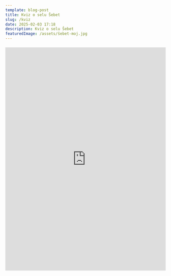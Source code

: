```yaml
---
template: blog-post
title: Kviz o selu Šebet
slug: /kviz
date: 2025-02-03 17:18
description: Kviz o selu Šebet
featuredImage: /assets/šebet-moj.jpg
---
```

<iframe src="https://embed.quizgecko.com/learn/selo-sebet-priroda-i-izvori-crobrk/play" frameborder="0" allow="fullscreen" webkitallowfullscreen="true" mozallowfullscreen="true" referrerpolicy="no-referrer-when-downgrade" style="width: 100%; height: 700px; overflow: hidden; margin-top:6px;"></iframe>